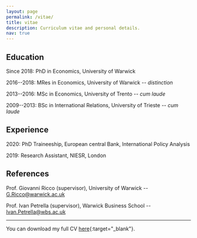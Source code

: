 ```yaml
---
layout: page
permalink: /vitae/
title: vitae
description: Curriculum vitae and personal details.
nav: true
---
```


## Education
Since 2018: PhD in Economics, University of Warwick

2016--2018: MRes in Economics, University of Warwick -- *distinction*

2013--2016: MSc in Economics, University of Trento -- *cum laude*

2009--2013: BSc in International Relations, University of Trieste -- *cum laude*

## Experience
2020: PhD Traineeship, European central Bank, International Policy Analysis

2019: Research Assistant, NIESR, London


## References
Prof. Giovanni Ricco (supervisor), University of Warwick -- <G.Ricco@warwick.ac.uk>

Prof. Ivan Petrella (supervisor), Warwick Business School -- <Ivan.Petrella@wbs.ac.uk>

<hr>

You can download my full CV [here](../assets/pdf/CV_Degasperi_29_09_2020.pdf){:target="\_blank"}.
